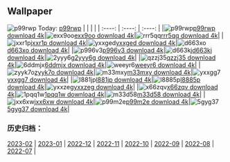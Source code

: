 ## Wallpaper
![p99rwp](https://w.wallhaven.cc/full/p9/wallhaven-p99rwp.png) Today: [p99rwp](https://th.wallhaven.cc/small/p9/p99rwp.jpg)
|      |      |      |
| :----: | :----: | :----: |
|![p99rwp](https://th.wallhaven.cc/small/p9/p99rwp.jpg)[p99rwp download 4k](https://wallhaven.cc/w/p99rwp)|![exx9oo](https://th.wallhaven.cc/small/ex/exx9oo.jpg)[exx9oo download 4k](https://wallhaven.cc/w/exx9oo)|![rrr5qq](https://th.wallhaven.cc/small/rr/rrr5qq.jpg)[rrr5qq download 4k](https://wallhaven.cc/w/rrr5qq)|
|![jxxr1p](https://th.wallhaven.cc/small/jx/jxxr1p.jpg)[jxxr1p download 4k](https://wallhaven.cc/w/jxxr1p)|![yxxged](https://th.wallhaven.cc/small/yx/yxxged.jpg)[yxxged download 4k](https://wallhaven.cc/w/yxxged)|![d663xo](https://th.wallhaven.cc/small/d6/d663xo.jpg)[d663xo download 4k](https://wallhaven.cc/w/d663xo)|
|![p996v3](https://th.wallhaven.cc/small/p9/p996v3.jpg)[p996v3 download 4k](https://wallhaven.cc/w/p996v3)|![d663kj](https://th.wallhaven.cc/small/d6/d663kj.jpg)[d663kj download 4k](https://wallhaven.cc/w/d663kj)|![2yyy6g](https://th.wallhaven.cc/small/2y/2yyy6g.jpg)[2yyy6g download 4k](https://wallhaven.cc/w/2yyy6g)|
|![qzzj35](https://th.wallhaven.cc/small/qz/qzzj35.jpg)[qzzj35 download 4k](https://wallhaven.cc/w/qzzj35)|![6ddmjx](https://th.wallhaven.cc/small/6d/6ddmjx.jpg)[6ddmjx download 4k](https://wallhaven.cc/w/6ddmjx)|![weeyr6](https://th.wallhaven.cc/small/we/weeyr6.jpg)[weeyr6 download 4k](https://wallhaven.cc/w/weeyr6)|
|![zyyk7o](https://th.wallhaven.cc/small/zy/zyyk7o.jpg)[zyyk7o download 4k](https://wallhaven.cc/w/zyyk7o)|![m33mxy](https://th.wallhaven.cc/small/m3/m33mxy.jpg)[m33mxy download 4k](https://wallhaven.cc/w/m33mxy)|![yxxgg7](https://th.wallhaven.cc/small/yx/yxxgg7.jpg)[yxxgg7 download 4k](https://wallhaven.cc/w/yxxgg7)|
|![l881jp](https://th.wallhaven.cc/small/l8/l881jp.jpg)[l881jp download 4k](https://wallhaven.cc/w/l881jp)|![l8885p](https://th.wallhaven.cc/small/l8/l8885p.jpg)[l8885p download 4k](https://wallhaven.cc/w/l8885p)|![yxxzeg](https://th.wallhaven.cc/small/yx/yxxzeg.jpg)[yxxzeg download 4k](https://wallhaven.cc/w/yxxzeg)|
|![x66zqv](https://th.wallhaven.cc/small/x6/x66zqv.jpg)[x66zqv download 4k](https://wallhaven.cc/w/x66zqv)|![1pqq1w](https://th.wallhaven.cc/small/1p/1pqq1w.jpg)[1pqq1w download 4k](https://wallhaven.cc/w/1pqq1w)|![m33d58](https://th.wallhaven.cc/small/m3/m33d58.jpg)[m33d58 download 4k](https://wallhaven.cc/w/m33d58)|
|![jxx6xw](https://th.wallhaven.cc/small/jx/jxx6xw.jpg)[jxx6xw download 4k](https://wallhaven.cc/w/jxx6xw)|![p99m2e](https://th.wallhaven.cc/small/p9/p99m2e.jpg)[p99m2e download 4k](https://wallhaven.cc/w/p99m2e)|![5gyg37](https://th.wallhaven.cc/small/5g/5gyg37.jpg)[5gyg37 download 4k](https://wallhaven.cc/w/5gyg37)|

### 历史归档：
[2023-02](https://github.com/april-projects/april-wallpaper/tree/main/picture/2023-02/) | [2023-01](https://github.com/april-projects/april-wallpaper/tree/main/picture/2023-01/) | [2022-12](https://github.com/april-projects/april-wallpaper/tree/main/picture/2022-12/) | [2022-11](https://github.com/april-projects/april-wallpaper/tree/main/picture/2022-11/) | [2022-10](https://github.com/april-projects/april-wallpaper/tree/main/picture/2022-10/) | [2022-09](https://github.com/april-projects/april-wallpaper/tree/main/picture/2022-09/) | [2022-08](https://github.com/april-projects/april-wallpaper/tree/main/picture/2022-08/) | [2022-07](https://github.com/april-projects/april-wallpaper/tree/main/picture/2022-07/) | 
